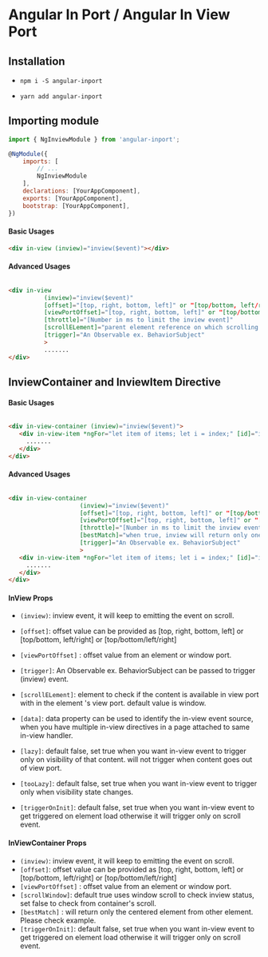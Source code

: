# Angular In Port / Angular In View Port

## Installation

- `npm i -S angular-inport`

- `yarn add angular-inport`

## Importing module 
 
```js
import { NgInviewModule } from 'angular-inport'; 

@NgModule({                                   
    imports: [
        // ...
        NgInviewModule                       
    ],
    declarations: [YourAppComponent],
    exports: [YourAppComponent],
    bootstrap: [YourAppComponent],
})
```

#### Basic Usages

```html
<div in-view (inview)="inview($event)"></div>
```

#### Advanced Usages

```html

<div in-view
          (inview)="inview($event)"
          [offset]="[top, right, bottom, left]" or "[top/bottom, left/right]" or "[top/bottom/left/right]"
          [viewPortOffset]="[top, right, bottom, left]" or "[top/bottom, left/right]" or "[top/bottom/left/right]"
          [throttle]="[Number in ms to limit the inview event]"
          [scrollELement]="parent element reference on which scrolling applied" 
          [trigger]="An Observable ex. BehaviorSubject"
          >
          .......
</div>

```

## InviewContainer and InviewItem Directive

#### Basic Usages

```html

<div in-view-container (inview)="inview($event)">
   <div in-view-item *ngFor="let item of items; let i = index;" [id]="index" [data]="item">
     .......
   </div>
</div>

```


#### Advanced Usages

```html

<div in-view-container 
                    (inview)="inview($event)"
                    [offset]="[top, right, bottom, left]" or "[top/bottom, left/right]" or "[top/bottom/left/right]"
                    [viewPortOffset]="[top, right, bottom, left]" or "[top/bottom, left/right]" or "[top/bottom/left/right]"
                    [throttle]="[Number in ms to limit the inview event]"
                    [bestMatch]="when true, inview will return only one element closet to viewport center"
                    [trigger]="An Observable ex. BehaviorSubject"
                    >
   <div in-view-item *ngFor="let item of items; let i = index;" [id]="index" [data]="item">
     .......
   </div>
</div>

```

#### InView Props

* `(inview)`: inview event, it will keep to emitting the event on scroll. 
* `[offset]`: offset value can be provided as [top, right, bottom, left] or [top/bottom, left/right] or [top/bottom/left/right]
* `[viewPortOffset]` : offset value from an element or window port.
* `[trigger]`: An Observable ex. BehaviorSubject can be passed to trigger (inview) event.
* `[scrollELement]`: element to check if the content is available in view port with in the element 's view port. default value is window.
* `[data]`: data property can be used to identify the in-view event source, when you have multiple in-view directives in a page attached to same in-view handler.

* `[lazy]`: default  false, set true when you want in-view event to trigger only on visibility of that content. will not trigger when content goes out of view port.
* `[tooLazy]`: default false, set true when you want in-view event to trigger only when visibility state changes.
* `[triggerOnInit]`: default false, set true when you want in-view event to get triggered on element load otherwise it will trigger only on scroll event.

#### InViewContainer Props
* `(inview)`: inview event, it will keep to emitting the event on scroll. 
* `[offset]`: offset value can be provided as [top, right, bottom, left] or [top/bottom, left/right] or [top/bottom/left/right]
* `[viewPortOffset]` : offset value from an element or window port.
* `[scrollWindow]`: default true uses window scroll to check inview status, set false to check from container's scroll. 
* `[bestMatch]` : will return only the centered element from other element. Please check example.
* `[triggerOnInit]`: default false, set true when you want in-view event to get triggered on element load otherwise it will trigger only on scroll event.

